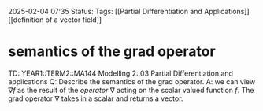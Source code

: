 2025-02-04 07:35
Status: 
Tags: [[Partial Differentiation and Applications]] [[definition of a vector field]]
# semantics of the grad operator

TD: YEAR1::TERM2::MA144 Modelling 2::03 Partial Differentiation and applications
Q: Describe the semantics of the grad operator.
A: we can view $\nabla f$ as the result of the _operator_ $\nabla$ acting on the scalar valued function $f$.
The grad operator $\nabla$ takes in a scalar and returns a vector.
<!--ID: 1738675195084-->
